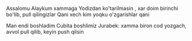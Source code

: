 Assalomu Alaykum xammaga
Yodizdan ko'tarilmasin , xar doim birinchi bo'lib, pull qilingizlar
Qani xech kim yoqku
o'zgarishlar qani


Man endi boshladim
Cubita boshlimiz
Jurabek: xamma biron cod yozgach, avvol pull qilib, keyin push qilsin

